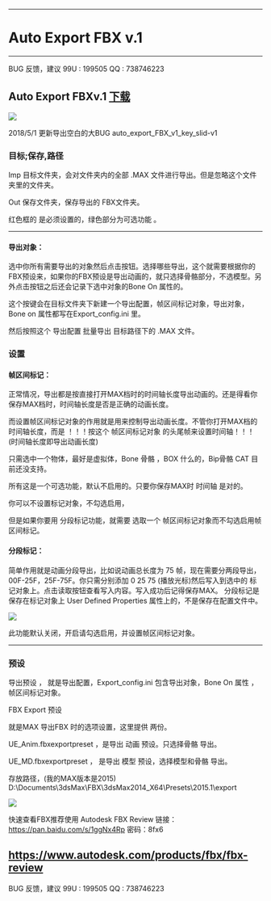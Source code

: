 

---
# Auto Export FBX v.1


-------------

BUG 反馈，建议
99U : 199505
QQ : 738746223
## Auto Export FBXv.1  [下载](https://github.com/4698to/Joetime.linetool.bar/blob/master/Auto%20Export%20FBX/AutoExportFBX.rar)


![](https://github.com/4698to/Joetime.linetool.bar/blob/master/Auto%20Export%20FBX/UI.png)

2018/5/1 更新导出空白的大BUG auto_export_FBX_v1_key_slid-v1

### 目标;保存,路径

Imp 目标文件夹，会对文件夹内的全部 .MAX 文件进行导出。但是忽略这个文件夹里的文件夹。

Out 保存文件夹，保存导出的 FBX文件夹。

红色框的 是必须设置的，绿色部分为可选功能 。



--------------------
#### 导出对象：

选中你所有需要导出的对象然后点击按钮。选择哪些导出，这个就需要根据你的FBX预设来，如果你的FBX预设是导出动画的，就只选择骨骼部分，不选模型。另外点击按钮之后还会记录下选中对象的Bone On 属性的。

这个按键会在目标文件夹下新建一个导出配置，帧区间标记对象，导出对象，Bone on 属性都写在Export_config.ini 里。

然后按照这个 导出配置 批量导出 目标路径下的 .MAX 文件。



### 设置
#### 帧区间标记：

正常情况，导出都是按直接打开MAX档时的时间轴长度导出动画的。还是得看你保存MAX档时，时间轴长度是否是正确的动画长度。

而设置帧区间标记对象的作用就是用来控制导出动画长度。不管你打开MAX档的时间轴长度，而是 ！！！按这个 帧区间标记对象 的头尾帧来设置时间轴！！！(时间轴长度即导出动画长度)

只需选中一个物体，最好是虚拟体，Bone 骨骼 ，BOX 什么的，Bip骨骼 CAT 目前还没支持。

所有这是一个可选功能，默认不启用的。只要你保存MAX时 时间轴 是对的。

你可以不设置标记对象，不勾选启用，

但是如果你要用 分段标记功能，就需要 选取一个 帧区间标记对象而不勾选启用帧区间标记。



#### 分段标记：

简单作用就是动画分段导出，比如说动画总长度为 75 帧，现在需要分两段导出，00F-25F，25F-75F。你只需分别添加 0 25 75 (播放光标)然后写入到选中的 标记对象上。点击读取按钮查看写入内容。写入成功后记得保存MAX。
分段标记是保存在标记对象上 User Defined Properties 属性上的，不是保存在配置文件中。

![](https://github.com/4698to/Joetime.linetool.bar/blob/master/Auto%20Export%20FBX/anim_spli.png)

此功能默认关闭，开启请勾选启用，并设置帧区间标记对象。



---------

### 预设

导出预设 ， 就是导出配置，Export_config.ini 包含导出对象，Bone On 属性 ，帧区间标记对象。



FBX Export 预设

就是MAX 导出FBX 时的选项设置，这里提供 两份。

UE_Anim.fbxexportpreset ，是导出 动画 预设。只选择骨骼 导出。

UE_MD.fbxexportpreset ，  是导出 模型 预设，选择模型和骨骼 导出。

存放路径，(我的MAX版本是2015) D:\Documents\3dsMax\FBX\3dsMax2014_X64\Presets\2015.1\export

![](https://github.com/4698to/Joetime.linetool.bar/blob/master/Auto%20Export%20FBX/FBX_export.png)


快速查看FBX推荐使用  Autodesk FBX Review
链接：https://pan.baidu.com/s/1ggNx4Rp 密码：8fx6

https://www.autodesk.com/products/fbx/fbx-review
------------------------------
BUG 反馈，建议
99U : 199505
QQ : 738746223







